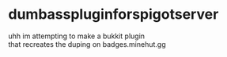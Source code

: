 # dumbasspluginforspigotserver
uhh im attempting to make a bukkit plugin
<br> that recreates the duping on badges.minehut.gg
